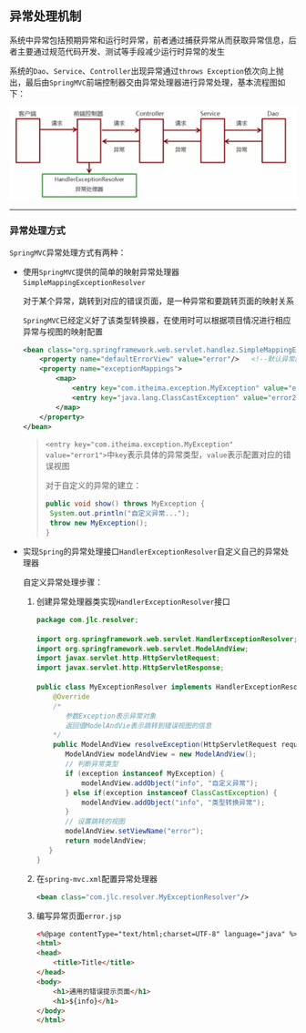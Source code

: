 ## 异常处理机制

系统中异常包括预期异常和运行时异常，前者通过捕获异常从而获取异常信息，后者主要通过规范代码开发、测试等手段减少运行时异常的发生

系统的`Dao`、`Service`、`Controller`出现异常通过`throws Exception`依次向上抛出，最后由`SpringMVC`前端控制器交由异常处理器进行异常处理，基本流程图如下：

![image-20250522165311669](../assets/image-20250522165311669.png)

***

### 异常处理方式

`SpringMVC`异常处理方式有两种：

- 使用`SpringMVC`提供的简单的映射异常处理器`SimpleMappingExceptionResolver`

  对于某个异常，跳转到对应的错误页面，是一种异常和要跳转页面的映射关系

  `SpringMVC`已经定义好了该类型转换器，在使用时可以根据项目情况进行相应异常与视图的映射配置

  ```xml
  <bean class="org.springframework.web.servlet.handlez.SimpleMappingExceptionResolver">
      <property name="defaultErrorView" value="error"/>   <!--默认异常的错误视图-->
      <property name="exceptionMappings">
          <map>
              <entry key="com.itheima.exception.MyException" value="error1">
              <entry key="java.lang.ClassCastException" value="error2"/>
          </map>
      </property>
  </bean>
  ```

  > `<entry key="com.itheima.exception.MyException" value="error1">`中`key`表示具体的异常类型，`value`表示配置对应的错误视图
  >
  > 对于自定义的异常的建立：
  >
  > ```java
  > public void show() throws MyException {
  >  System.out.println("自定义异常...");
  >  throw new MyException();
  > }
  > ```

- 实现`Spring`的异常处理接口`HandlerExceptionResolver`自定义自己的异常处理器

  自定义异常处理步骤：

  1. 创建异常处理器类实现`HandlerExceptionResolver`接口

     ```java
     package com.jlc.resolver;
     
     import org.springframework.web.servlet.HandlerExceptionResolver;
     import org.springframework.web.servlet.ModelAndView;
     import javax.servlet.http.HttpServletRequest;
     import javax.servlet.http.HttpServletResponse;
     
     public class MyExceptionResolver implements HandlerExceptionResolver {
         @Override
         /*
         	参数Exception表示异常对象
         	返回值ModelAndVie表示跳转到错误视图的信息
         */
         public ModelAndView resolveException(HttpServletRequest request, HttpServletResponse response, Object handler, Exception exception) {
            ModelAndView modelAndView = new ModelAndView();
            // 判断异常类型
            if (exception instanceof MyException) {
                modelAndView.addObject("info", "自定义异常");
            } else if(exception instanceof ClassCastException) {
                modelAndView.addObject("info", "类型转换异常");
            }
            // 设置跳转的视图
            modelAndView.setViewName("error");
            return modelAndView;
     	}
     }
     ```

  2. 在`spring-mvc.xml`配置异常处理器

     ```xml
     <bean class="com.jlc.resolver.MyExceptionResolver"/>
     ```

  3. 编写异常页面`error.jsp`

     ```html
     <%@page contentType="text/html;charset=UTF-8" language="java" %>
     <html>
     <head>
         <title>Title</title>
     </head>
     <body>
         <h1>通用的错误提示页面</h1>
         <h1>${info}</h1>
     </body>
     </html>
     ```

